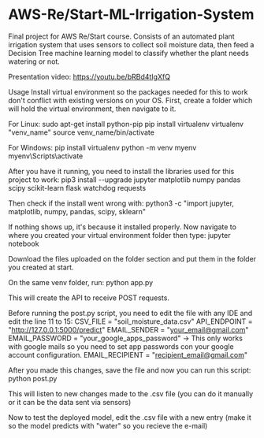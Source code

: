 # AWS-Re/Start-ML-Irrigation-System
Final project for AWS Re/Start course. Consists of an automated plant irrigation system that uses sensors to collect soil moisture data, then feed a Decision Tree machine learning model to classify whether the plant needs watering or not.

Presentation video: https://youtu.be/bRBd4tIgXfQ

Usage
Install virtual environment so the packages needed for this to work don't conflict with existing versions on your OS.
First, create a folder which will hold the virtual environment, then navigate to it.

For Linux:
sudo apt-get install python-pip
pip install virtualenv
virtualenv "venv_name"
source venv_name/bin/activate

For Windows:
pip install virtualenv 
python -m venv myenv
myenv\Scripts\activate

After you have it running, you need to install the libraries used for this project to work:
pip3 install --upgrade jupyter matplotlib numpy pandas scipy scikit-learn flask watchdog requests

Then check if the install went wrong with:
python3 -c "import jupyter, matplotlib, numpy, pandas, scipy, sklearn"

If nothing shows up, it's because it installed properly. Now navigate to where you created your virtual environment folder then type:
jupyter	notebook

Download the files uploaded on the folder section and put them in the folder you created at start.

On the same venv folder, run:
python app.py

This will create the API to receive POST requests.

Before running the post.py script, you need to edit the file with any IDE and edit the line 11 to 15:
CSV_FILE = "soil_moisture_data.csv"
API_ENDPOINT = "http://127.0.0.1:5000/predict"
EMAIL_SENDER = "your_email@gmail.com"
EMAIL_PASSWORD = "your_google_apps_password"  -> This only works with google mails so you need to set app passwords con your google account configuration.
EMAIL_RECIPIENT = "recipient_email@gmail.com"

After you made this changes, save the file and now you can run this script:
python post.py

This will listen to new changes made to the .csv file (you can do it manually or it can be the data sent via sensors)

Now to test the deployed model, edit the .csv file with a new entry (make it so the model predicts with "water" so you recieve the e-mail)
